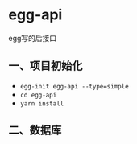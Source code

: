 # egg-api

egg写的后接口

## 一、项目初始化
- `egg-init egg-api --type=simple`
- `cd egg-api`
- `yarn install`

## 二、数据库


